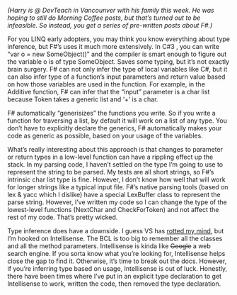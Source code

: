 *(Harry is @ DevTeach in Vancounver with his family this week. He was
hoping to still do Morning Coffee posts, but that’s turned out to be
infeasible. So instead, you get a series of pre-written posts about
F\#.)*

For you LINQ early adopters, you may think you know everything about
type inference, but F\#’s uses it much more extensively. In C\#3 , you
can write “var o = new SomeObject()” and the compiler is smart enough to
figure out the variable o is of type SomeObject. Saves some typing, but
it’s not exactly brain surgery. F\# can not only infer the type of local
variables like C\#, but it can also infer type of a function’s input
parameters and return value based on how those variables are used in the
function. For example, in the Additive function, F\# can infer that the
“input” parameter is a char list because Token takes a generic list and
‘+’ is a char.

F\# automatically “generisizes” the functions you write. So if you write
a function for traversing a list, by default it will work on a list of
any type. You don’t have to explicitly declare the generics, F\#
automatically makes your code as generic as possible, based on your
usage of the variables.

What’s really interesting about this approach is that changes to
parameter or return types in a low-level function can have a rippling
effect up the stack. In my parsing code, I haven’t settled on the type
I’m going to use to represent the string to be parsed. My tests are all
short strings, so F\#’s intrinsic char list type is fine. However, I
don’t know how well that will work for longer strings like a typical
input file. F\#’s native parsing tools (based on lex & yacc which I
dislike) have a special LexBuffer class to represent the parse string.
However, I’ve written my code so I can change the type of the
lowest-level functions (NextChar and CheckForToken) and not affect the
rest of my code. That’s pretty wicked.

Type inference does have a downside. I guess VS has [rotted my
mind](http://charlespetzold.com/etc/DoesVisualStudioRotTheMind.html),
but I’m hooked on Intellisense. The BCL is too big to remember all the
classes and all the method parameters. Intellisense is kinda like
~~Google~~ a web search engine. If you sorta know what you’re looking
for, Intellisense helps close the gap to find it. Otherwise, it’s time
to break out the docs. However, if you’re inferring type based on usage,
Intellisense is out of luck. Honestly, there have been times where I’ve
put in an explicit type declaration to get Intellisense to work, written
the code, then removed the type declaration.
